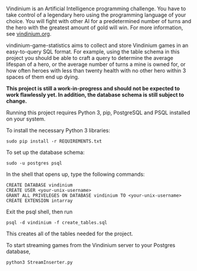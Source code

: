 Vindinium is an Artificial Intelligence programming challenge. You have to take
control of a legendary hero using the programming language of your choice. 
You will fight with other AI for a predetermined number of turns and the hero 
with the greatest amount of gold will win. For more information, see 
[vindinium.org](vindinium.org).

vindinium-game-statistics aims to collect and store Vindinium games in an 
easy-to-query SQL format. For example, using the table schema in this project 
you should be able to craft a query to determine the average lifespan of a hero, 
or the average number of turns a mine is owned for, or how often heroes with 
less than twenty health with no other hero within 3 spaces of them end up dying.

**This project is still a work-in-progress and should not be expected to work 
flawlessly yet. In addition, the database schema is still subject to change.**

Running this project requires Python 3, pip, PostgreSQL and PSQL installed on 
your system.

To install the necessary Python 3 libraries:

```sudo pip install -r REQUIREMENTS.txt```

To set up the database schema:

```sudo -u postgres psql```

In the shell that opens up, type the following commands:

```
CREATE DATABASE vindinium
CREATE USER <your-unix-username>
GRANT ALL PRIVELEGES ON DATABASE vindinium TO <your-unix-username>
CREATE EXTENSION intarray
```

Exit the psql shell, then run

```psql -d vindinium -f create_tables.sql```

This creates all of the tables needed for the project.

To start streaming games from the Vindinium server to your Postgres database,

```python3 StreamInserter.py```
